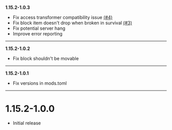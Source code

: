 **1.15.2-1.0.3**

  * Fix access transformer compatibility issue [(#4)](https://github.com/codetaylor/chunkt/issues/4)
  * Fix block item doesn't drop when broken in survival [(#3)](https://github.com/codetaylor/chunkt/issues/3)
  * Fix potential server hang
  * Improve error reporting

---

**1.15.2-1.0.2**

  * Fix block shouldn't be movable

---

**1.15.2-1.0.1**

  * Fix versions in mods.toml

---

# 1.15.2-1.0.0

  * Initial release